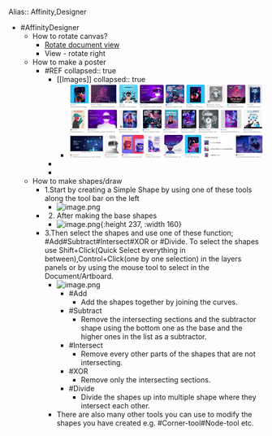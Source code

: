 Alias:: Affinity,Designer

- #AffinityDesigner
	- How to rotate canvas?
		- [Rotate document view](https://affinity.help/photo/en-US.lproj/index.html?page=pages/DesignAids/rotateCanvas.html?title=Rotate%20document%20view)
		- View - rotate right
	- How to make a poster
		- #REF
		  collapsed:: true
			- [[Images]]
			  collapsed:: true
				- ![image.png](/assets/image_1672445265390_0.png)
			-
			-
	- How to make shapes/draw
		- 1.Start by creating a Simple Shape by using one of these tools along the tool bar on the left
			- ![image.png](../assets/image_1672448807028_0.png)
		- 2. After making the base shapes
			- ![image.png](../assets/image_1672449144321_0.png){:height 237, :width 160}
		- 3.Then select the shapes and use one of these function; #Add#Subtract#Intersect#XOR or #Divide. To select the shapes use Shift+Click(Quick Select everything in between),Control+Click(one by one selection) in the layers panels or by using the mouse tool to select in the Document/Artboard.
			- ![image.png](../assets/image_1672449373993_0.png)
				- #Add
					- Add the shapes together by joining the curves.
				- #Subtract
					- Remove the intersecting sections and the subtractor shape using the bottom one as the base and the higher ones in the list as a subtractor.
				- #Intersect
					- Remove every other parts of the shapes that are not intersecting.
				- #XOR
					- Remove only the intersecting sections.
				- #Divide
					- Divide the shapes up into multiple shape where they intersect each other.
			- There are also many other tools you can use to modify the shapes you have created e.g. #Corner-tool#Node-tool etc.